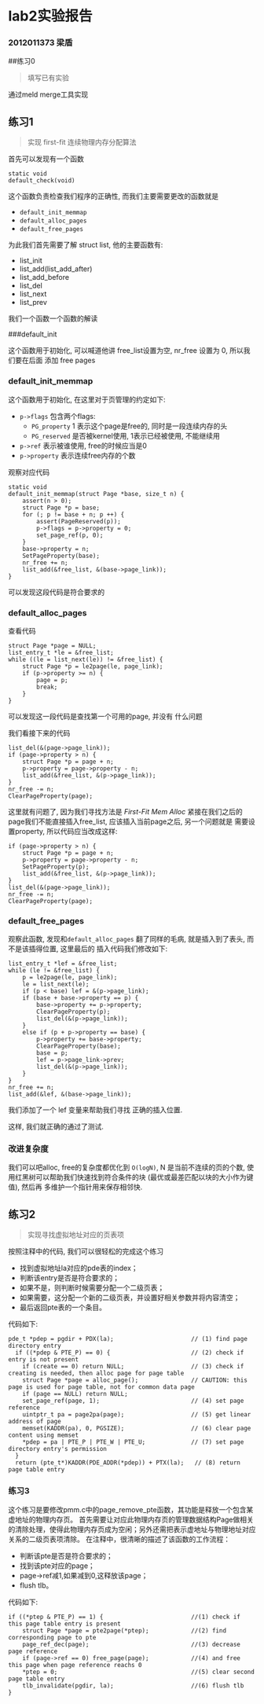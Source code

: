 # lab2实验报告
### 2012011373 梁盾


##练习0
> 填写已有实验

通过meld merge工具实现

## 练习1

> 实现 first-fit 连续物理内存分配算法

首先可以发现有一个函数
```
static void
default_check(void)
```

这个函数负责检查我们程序的正确性,
而我们主要需要更改的函数就是

* `default_init_memmap`
* `default_alloc_pages`
* `default_free_pages`

为此我们首先需要了解 struct list, 他的主要函数有:

* list_init
* list_add(list_add_after)
* list_add_before
* list_del
* list_next
* list_prev

我们一个函数一个函数的解读

###default_init

这个函数用于初始化, 可以喊道他讲 free_list设置为空, nr_free 设置为 0, 所以我们要在后面
添加 free pages

### default_init_memmap

这个函数用于初始化, 在这里对于页管理的约定如下:

* `p->flags` 包含两个flags:
  * `PG_property` 1 表示这个page是free的, 同时是一段连续内存的头
  * `PG_reserved` 是否被kernel使用, 1表示已经被使用, 不能继续用
* `p->ref` 表示被谁使用, free的时候应当是0
* `p->property` 表示连续free内存的个数

观察对应代码

```
static void
default_init_memmap(struct Page *base, size_t n) {
    assert(n > 0);
    struct Page *p = base;
    for (; p != base + n; p ++) {
        assert(PageReserved(p));
        p->flags = p->property = 0;
        set_page_ref(p, 0);
    }
    base->property = n;
    SetPageProperty(base);
    nr_free += n;
    list_add(&free_list, &(base->page_link));
}
```
可以发现这段代码是符合要求的

### default_alloc_pages

查看代码
```
struct Page *page = NULL;
list_entry_t *le = &free_list;
while ((le = list_next(le)) != &free_list) {
    struct Page *p = le2page(le, page_link);
    if (p->property >= n) {
        page = p;
        break;
    }
}
```

可以发现这一段代码是查找第一个可用的page, 并没有
什么问题

我们看接下来的代码

```
list_del(&(page->page_link));
if (page->property > n) {
    struct Page *p = page + n;
    p->property = page->property - n;
    list_add(&free_list, &(p->page_link));
}
nr_free -= n;
ClearPageProperty(page);
```

这里就有问题了, 因为我们寻找方法是 *First-Fit Mem Alloc*
紧接在我们之后的page我们不能直接插入free_list,
应该插入当前page之后, 另一个问题就是
需要设置property, 所以代码应当改成这样:
```
if (page->property > n) {
    struct Page *p = page + n;
    p->property = page->property - n;
    SetPageProperty(p);
    list_add(&free_list, &(p->page_link));
}
list_del(&(page->page_link));
nr_free -= n;
ClearPageProperty(page);
```

### default_free_pages

观察此函数, 发现和`default_alloc_pages` 翻了同样的毛病,
就是插入到了表头, 而不是该插得位置, 这里最后的
插入代码我们修改如下:

```
list_entry_t *lef = &free_list;
while (le != &free_list) {
    p = le2page(le, page_link);
    le = list_next(le);
    if (p < base) lef = &(p->page_link);
    if (base + base->property == p) {
        base->property += p->property;
        ClearPageProperty(p);
        list_del(&(p->page_link));
    }
    else if (p + p->property == base) {
        p->property += base->property;
        ClearPageProperty(base);
        base = p;
        lef = p->page_link->prev;
        list_del(&(p->page_link));
    }
}
nr_free += n;
list_add(&lef, &(base->page_link));
```
我们添加了一个 lef 变量来帮助我们寻找
正确的插入位置.

这样, 我们就正确的通过了测试.

### 改进复杂度

我们可以吧alloc, free的复杂度都优化到
`O(logN)`, N 是当前不连续的页的个数,
使用红黑树可以帮助我们快速找到符合条件的块
(最优或最差匹配以块的大小作为键值), 然后再
多维护一个指针用来保存相邻快.

## 练习2

> 实现寻找虚拟地址对应的页表项

按照注释中的代码, 我们可以很轻松的完成这个练习

* 找到虚拟地址la对应的pde表的index；
* 判断该entry是否是符合要求的；
* 如果不是，则判断时候需要分配一个二级页表；
* 如果需要，这分配一个新的二级页表，并设置好相关参数并将内容清空；
* 最后返回pte表的一个条目。

代码如下:
```
pde_t *pdep = pgdir + PDX(la);   					// (1) find page directory entry
  if ((*pdep & PTE_P) == 0) {              			// (2) check if entry is not present
    if (create == 0) return NULL;                  	// (3) check if creating is needed, then alloc page for page table
    struct Page *page = alloc_page();               // CAUTION: this page is used for page table, not for common data page
    if (page == NULL) return NULL;
    set_page_ref(page, 1);							// (4) set page reference
    uintptr_t pa = page2pa(page); 					// (5) get linear address of page
    memset(KADDR(pa), 0, PGSIZE);                  	// (6) clear page content using memset
    *pdep = pa | PTE_P | PTE_W | PTE_U;        		// (7) set page directory entry's permission
  }
  return (pte_t*)KADDR(PDE_ADDR(*pdep)) + PTX(la);   // (8) return page table entry
```

### 练习3

这个练习是要修改pmm.c中的page_remove_pte函数，其功能是释放一个包含某虚地址的物理内存页。 首先需要让对应此物理内存页的管理数据结构Page做相关的清除处理，使得此物理内存页成为空闲；另外还需把表示虚地址与物理地址对应关系的二级页表项清除。 在注释中，很清晰的描述了该函数的工作流程：

* 判断该pte是否是符合要求的；
* 找到该pte对应的page；
* page->ref减1,如果减到0,这释放该page；
* flush tlb。


代码如下:
```
if ((*ptep & PTE_P) == 1) {                      	//(1) check if this page table entry is present
    struct Page *page = pte2page(*ptep); 			//(2) find corresponding page to pte
    page_ref_dec(page);                          	//(3) decrease page reference
    if (page->ref == 0) free_page(page);     		//(4) and free this page when page reference reachs 0
    *ptep = 0;                          			//(5) clear second page table entry
    tlb_invalidate(pgdir, la);               		//(6) flush tlb
}
```
